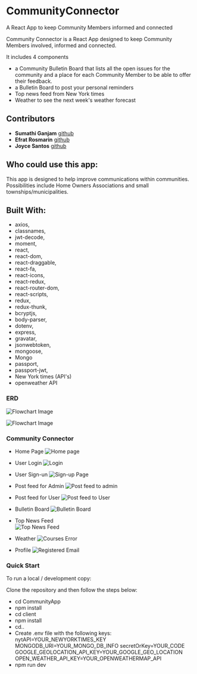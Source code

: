 # CommunityConnector
A React App to keep Community Members informed and connected

Community Connector is a React App designed to keep Community Members involved, informed and connected.   

It includes 4 components 
- a Community Bulletin Board that lists all the open issues for the community and a place for each Community Member to be able to offer their feedback.  
- a Bulletin Board to post your personal reminders
- Top news feed from New York times
- Weather to see the next week's weather forecast

## Contributors
* **Sumathi Ganjam** [github](https://github.com/ghSB17)
* **Efrat Rosmarin** [github](https://github.com/efratrosmarin)
* **Joyce Santos** [github](https://github.com/puppitty)

## Who could use this app:
This app is designed to help improve communications within communities. Possibilities include Home Owners Associations and small townships/municipalities.

## Built With:

- axios,
- classnames,
- jwt-decode,
- moment,
- react, 
- react-dom, 
- react-draggable, 
- react-fa, 
- react-icons, 
- react-redux, 
- react-router-dom, 
- react-scripts, 
- redux, 
- redux-thunk, 
- bcryptjs, 
- body-parser, 
- dotenv, 
- express, 
- gravatar, 
- jsonwebtoken, 
- mongoose, 
- Mongo
- passport, 
- passport-jwt,
- New York times (API's)
- openweather API


### ERD
![Flowchart Image](./notes/CCModel1.png)

![Flowchart Image](./notes/CCModel2.png)


### Community Connector
* Home Page
![Home page](./notes/home.PNG)

* User Login
![Login](./notes/login.PNG)

* User Sign-un 
![Sign-up Page](./notes/signup.PNG)

* Post feed for Admin 
![Post feed to admin](./notes/Post_feed.PNG)

* Post feed for User 
![Post feed to User](./notes/Post_user.PNG)

* Bulletin Board
![Bulletin Board](./notes/bulletinboard.PNG)

* Top News Feed  
![Top News Feed](./notes/newsfeed.png)

* Weather 
![Courses Error](./notes/weather.PNG)

* Profile 
![Registered Email](./notes/profile.PNG)


### Quick Start

To run a local / development copy:

Clone the repository and then follow the steps below:
- cd CommunityApp
- npm install
- cd client
- npm install
- cd..
- Create .env file with the following keys:
  nytAPI=YOUR_NEWYORKTIMES_KEY
  MONGODB_URI=YOUR_MONGO_DB_INFO
  secretOrKey=YOUR_CODE
  GOOGLE_GEOLOCATION_API_KEY=YOUR_GOOGLE_GEO_LOCATION
  OPEN_WEATHER_API_KEY=YOUR_OPENWEATHERMAP_API
- npm run dev

